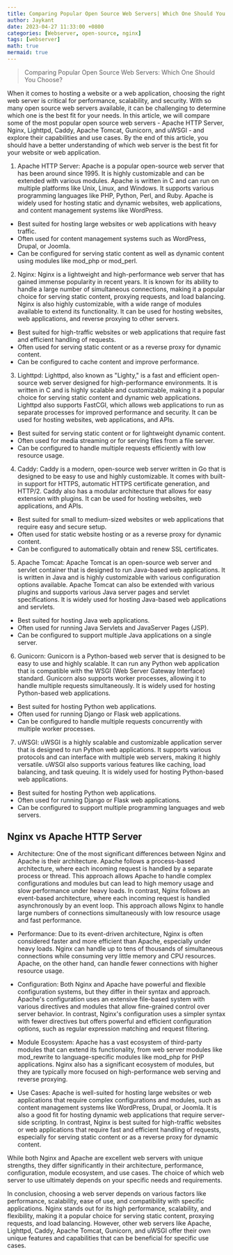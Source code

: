 ```yaml
---
title: Comparing Popular Open Source Web Servers| Which One Should You Choose?
author: Jaykant
date: 2023-04-27 11:33:00 +0800
categories: [Webserver, open-source, nginx]
tags: [webserver]
math: true
mermaid: true
---
```



> Comparing Popular Open Source Web Servers: Which One Should You Choose?

When it comes to hosting a website or a web application, choosing the right web server is critical for performance, scalability, and security. With so many open source web servers available, it can be challenging to determine which one is the best fit for your needs. In this article, we will compare some of the most popular open source web servers - Apache HTTP Server, Nginx, Lighttpd, Caddy, Apache Tomcat, Gunicorn, and uWSGI - and explore their capabilities and use cases. By the end of this article, you should have a better understanding of which web server is the best fit for your website or web application.

1. Apache HTTP Server:
Apache is a popular open-source web server that has been around since 1995. It is highly customizable and can be extended with various modules. Apache is written in C and can run on multiple platforms like Unix, Linux, and Windows. It supports various programming languages like PHP, Python, Perl, and Ruby. Apache is widely used for hosting static and dynamic websites, web applications, and content management systems like WordPress.
- Best suited for hosting large websites or web applications with heavy traffic.
- Often used for content management systems such as WordPress, Drupal, or Joomla.
- Can be configured for serving static content as well as dynamic content using modules like mod_php or mod_perl.

2. Nginx:
Nginx is a lightweight and high-performance web server that has gained immense popularity in recent years. It is known for its ability to handle a large number of simultaneous connections, making it a popular choice for serving static content, proxying requests, and load balancing. Nginx is also highly customizable, with a wide range of modules available to extend its functionality. It can be used for hosting websites, web applications, and reverse proxying to other servers.
- Best suited for high-traffic websites or web applications that require fast and efficient handling of requests.
- Often used for serving static content or as a reverse proxy for dynamic content.
- Can be configured to cache content and improve performance.

3. Lighttpd:
Lighttpd, also known as "Lighty," is a fast and efficient open-source web server designed for high-performance environments. It is written in C and is highly scalable and customizable, making it a popular choice for serving static content and dynamic web applications. Lighttpd also supports FastCGI, which allows web applications to run as separate processes for improved performance and security. It can be used for hosting websites, web applications, and APIs.
- Best suited for serving static content or for lightweight dynamic content.
- Often used for media streaming or for serving files from a file server.
- Can be configured to handle multiple requests efficiently with low resource usage.

4. Caddy:
Caddy is a modern, open-source web server written in Go that is designed to be easy to use and highly customizable. It comes with built-in support for HTTPS, automatic HTTPS certificate generation, and HTTP/2. Caddy also has a modular architecture that allows for easy extension with plugins. It can be used for hosting websites, web applications, and APIs.
- Best suited for small to medium-sized websites or web applications that require easy and secure setup.
- Often used for static website hosting or as a reverse proxy for dynamic content.
- Can be configured to automatically obtain and renew SSL certificates.
5. Apache Tomcat:
Apache Tomcat is an open-source web server and servlet container that is designed to run Java-based web applications. It is written in Java and is highly customizable with various configuration options available. Apache Tomcat can also be extended with various plugins and supports various Java server pages and servlet specifications. It is widely used for hosting Java-based web applications and servlets.
- Best suited for hosting Java web applications.
- Often used for running Java Servlets and JavaServer Pages (JSP).
- Can be configured to support multiple Java applications on a single server.

6. Gunicorn:
Gunicorn is a Python-based web server that is designed to be easy to use and highly scalable. It can run any Python web application that is compatible with the WSGI (Web Server Gateway Interface) standard. Gunicorn also supports worker processes, allowing it to handle multiple requests simultaneously. It is widely used for hosting Python-based web applications.
- Best suited for hosting Python web applications.
- Often used for running Django or Flask web applications.
- Can be configured to handle multiple requests concurrently with multiple worker processes.

7. uWSGI:
uWSGI is a highly scalable and customizable application server that is designed to run Python web applications. It supports various protocols and can interface with multiple web servers, making it highly versatile. uWSGI also supports various features like caching, load balancing, and task queuing. It is widely used for hosting Python-based web applications.
- Best suited for hosting Python web applications.
- Often used for running Django or Flask web applications.
- Can be configured to support multiple programming languages and web servers.

## Nginx vs Apache HTTP Server
- Architecture:
One of the most significant differences between Nginx and Apache is their architecture. Apache follows a process-based architecture, where each incoming request is handled by a separate process or thread. This approach allows Apache to handle complex configurations and modules but can lead to high memory usage and slow performance under heavy loads. In contrast, Nginx follows an event-based architecture, where each incoming request is handled asynchronously by an event loop. This approach allows Nginx to handle large numbers of connections simultaneously with low resource usage and fast performance.

- Performance:
Due to its event-driven architecture, Nginx is often considered faster and more efficient than Apache, especially under heavy loads. Nginx can handle up to tens of thousands of simultaneous connections while consuming very little memory and CPU resources. Apache, on the other hand, can handle fewer connections with higher resource usage.

- Configuration:
Both Nginx and Apache have powerful and flexible configuration systems, but they differ in their syntax and approach. Apache's configuration uses an extensive file-based system with various directives and modules that allow fine-grained control over server behavior. In contrast, Nginx's configuration uses a simpler syntax with fewer directives but offers powerful and efficient configuration options, such as regular expression matching and request filtering.

- Module Ecosystem:
Apache has a vast ecosystem of third-party modules that can extend its functionality, from web server modules like mod_rewrite to language-specific modules like mod_php for PHP applications. Nginx also has a significant ecosystem of modules, but they are typically more focused on high-performance web serving and reverse proxying.

- Use Cases:
Apache is well-suited for hosting large websites or web applications that require complex configurations and modules, such as content management systems like WordPress, Drupal, or Joomla. It is also a good fit for hosting dynamic web applications that require server-side scripting. In contrast, Nginx is best suited for high-traffic websites or web applications that require fast and efficient handling of requests, especially for serving static content or as a reverse proxy for dynamic content.

While both Nginx and Apache are excellent web servers with unique strengths, they differ significantly in their architecture, performance, configuration, module ecosystem, and use cases. The choice of which web server to use ultimately depends on your specific needs and requirements.

In conclusion, choosing a web server depends on various factors like performance, scalability, ease of use, and compatibility with specific applications. Nginx stands out for its high performance, scalability, and flexibility, making it a popular choice for serving static content, proxying requests, and load balancing. However, other web servers like Apache, Lighttpd, Caddy, Apache Tomcat, Gunicorn, and uWSGI offer their own unique features and capabilities that can be beneficial for specific use cases.
